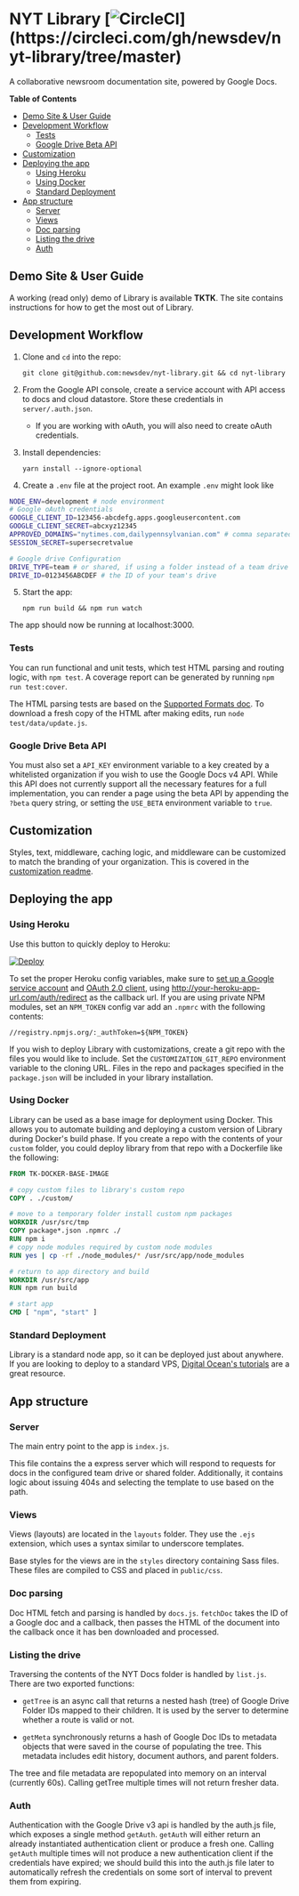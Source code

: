 NYT Library [![CircleCI](https://circleci.com/gh/newsdev/nyt-library/tree/master.svg?style=svg&circle-***REMOVED***)](https://circleci.com/gh/newsdev/nyt-library/tree/master)
========

A collaborative newsroom documentation site, powered by Google Docs.

<!-- START doctoc generated TOC please keep comment here to allow auto update -->
<!-- DON'T EDIT THIS SECTION, INSTEAD RE-RUN doctoc TO UPDATE -->
**Table of Contents**

- [Demo Site & User Guide](#demo-site--user-guide)
- [Development Workflow](#development-workflow)
  - [Tests](#tests)
  - [Google Drive Beta API](#google-drive-beta-api)
- [Customization](#customization)
- [Deploying the app](#deploying-the-app)
  - [Using Heroku](#using-heroku)
  - [Using Docker](#using-docker)
  - [Standard Deployment](#standard-deployment)
- [App structure](#app-structure)
  - [Server](#server)
  - [Views](#views)
  - [Doc parsing](#doc-parsing)
  - [Listing the drive](#listing-the-drive)
  - [Auth](#auth)

<!-- END doctoc generated TOC please keep comment here to allow auto update -->

## Demo Site & User Guide

A working (read only) demo of Library is available **TKTK**. The site contains
instructions for how to get the most out of Library.

## Development Workflow

1. Clone and `cd` into the repo:

   `git clone git@github.com:newsdev/nyt-library.git && cd nyt-library`


2. From the Google API console, create a service account with API access to docs
   and cloud datastore. Store these credentials in `server/.auth.json`.

   - If you are working with oAuth, you will also need to create oAuth credentials.

3. Install dependencies:

   `yarn install --ignore-optional`

4. Create a `.env` file at the project root. An example `.env` might look like

```bash
NODE_ENV=development # node environment
# Google oAuth credentials
GOOGLE_CLIENT_ID=123456-abcdefg.apps.googleusercontent.com
GOOGLE_CLIENT_SECRET=abcxyz12345
APPROVED_DOMAINS="nytimes.com,dailypennsylvanian.com" # comma separated list of approved access domains.
SESSION_SECRET=supersecretvalue

# Google drive Configuration
DRIVE_TYPE=team # or shared, if using a folder instead of a team drive
DRIVE_ID=0123456ABCDEF # the ID of your team's drive
```

5. Start the app:

   `npm run build && npm run watch`

The app should now be running at localhost:3000.

### Tests
You can run functional and unit tests, which test HTML parsing and routing logic, with `npm test`. A coverage report can be generated by running `npm run test:cover`.

<!-- NB this link needs to change eventually -->
The HTML parsing tests are based on the [Supported Formats doc](https://docs.google.com/document/d/***REMOVED***/edit).  To download a fresh copy of the HTML after making edits, run `node test/data/update.js`.

### Google Drive Beta API
You must also set a `API_KEY` environment variable to a key created by a whitelisted
organization if you wish to use the Google Docs v4 API. While this API does not
currently support all the necessary features for a full implementation, you can
render a page using the beta API by appending the `?beta` query string, or setting
the `USE_BETA` environment variable to `true`.

## Customization
Styles, text, middleware, caching logic, and middleware can be customized to
match the branding of your organization. This is covered in the [customization readme](https://github.com/newsdev/nyt-library/blob/master/custom/README.md).


## Deploying the app

### Using Heroku

Use this button to quickly deploy to Heroku:

[![Deploy](https://www.herokucdn.com/deploy/button.svg)](https://heroku.com/deploy?template=https://github.com/newsdev/nyt-library/tree/heroku-example)

To set the proper Heroku config variables, make sure to [set up a Google service account](https://console.cloud.google.com/iam-admin/serviceaccounts?_ga=***REMOVED***) and [OAuth 2.0 client](https://developers.google.com/identity/protocols/OAuth2), using http://your-heroku-app-url.com/auth/redirect as the callback url. If you are using private NPM modules, set an `NPM_TOKEN` config var add an `.npmrc` with the following contents:

```
//registry.npmjs.org/:_authToken=${NPM_TOKEN}
```

If you wish to deploy Library with customizations, create a git repo with the files
you would like to include. Set the `CUSTOMIZATION_GIT_REPO` environment variable
to the cloning URL. Files in the repo and packages specified in the `package.json`
will be included in your library installation.

### Using Docker
Library can be used as a base image for deployment using Docker. This allows you
to automate building and deploying a custom version of Library during Docker's
build phase. If you create a repo with the contents of your `custom` folder, you
could deploy library from that repo with a Dockerfile like the following:

```Dockerfile
FROM TK-DOCKER-BASE-IMAGE

# copy custom files to library's custom repo
COPY . ./custom/

# move to a temporary folder install custom npm packages
WORKDIR /usr/src/tmp
COPY package*.json .npmrc ./
RUN npm i
# copy node modules required by custom node modules
RUN yes | cp -rf ./node_modules/* /usr/src/app/node_modules

# return to app directory and build
WORKDIR /usr/src/app
RUN npm run build

# start app
CMD [ "npm", "start" ]
```

### Standard Deployment
Library is a standard node app, so it can be deployed just about anywhere. If you are looking to deploy to a standard VPS, [Digital Ocean's tutorials](https://www.digitalocean.com/community/tutorials/how-to-set-up-a-node-js-application-for-production-on-ubuntu-16-04) are a great resource.

## App structure

### Server
The main entry point to the app is `index.js`.

This file contains the a express server which will respond to requests for docs
in the configured team drive or shared folder. Additionally, it contains logic
about issuing 404s and selecting the template to use based on the path.

### Views
Views (layouts) are located in the `layouts` folder. They use the `.ejs`
extension, which uses a syntax similar to underscore templates.

Base styles for the views are in the `styles` directory containing Sass files.
These files are compiled to CSS and placed in `public/css`.

### Doc parsing
Doc HTML fetch and parsing is handled by `docs.js`. `fetchDoc` takes the ID of a
Google doc and a callback, then passes the HTML of the document into the
callback once it has ben downloaded and processed.

### Listing the drive
Traversing the contents of the NYT Docs folder is handled by `list.js`. There
are two exported functions:

* `getTree` is an async call that returns a nested hash (tree) of Google Drive
  Folder IDs mapped to their children. It is used by the server to determine
  whether a route is valid or not.

* `getMeta` synchronously returns a hash of Google Doc IDs to metadata objects
  that were saved in the course of populating the tree. This metadata includes
  edit history, document authors, and parent folders.

The tree and file metadata are repopulated into memory on an interval (currently 60s). Calling getTree multiple times will not return fresher data.

### Auth

Authentication with the Google Drive v3 api is handled by the auth.js file, which exposes a single method `getAuth`. `getAuth` will either return an already instantiated authentication client or produce a fresh one. Calling `getAuth` multiple times will not produce a new authentication client if the credentials have expired; we should build this into the auth.js file later to automatically refresh the credentials on some sort of interval to prevent them from expiring.
